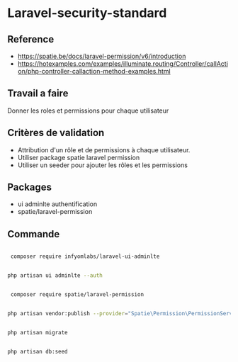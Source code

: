 # Laravel-security-standard

## Reference 

- https://spatie.be/docs/laravel-permission/v6/introduction
- https://hotexamples.com/examples/illuminate.routing/Controller/callAction/php-controller-callaction-method-examples.html


## Travail a faire

Donner les roles et permissions pour chaque utilisateur

## Critères de validation

- Attribution d'un rôle et de permissions à chaque utilisateur.
- Utiliser package spatie laravel permission
- Utiliser un seeder pour ajouter les rôles et les permissions

## Packages

- ui adminlte authentification
- spatie/laravel-permission

## Commande

```bash

 composer require infyomlabs/laravel-ui-adminlte


```

```bash

php artisan ui adminlte --auth

```


```bash

 composer require spatie/laravel-permission

```


```bash

php artisan vendor:publish --provider="Spatie\Permission\PermissionServiceProvider"

```

```bash

php artisan migrate

```

```bash

php artisan db:seed

```

